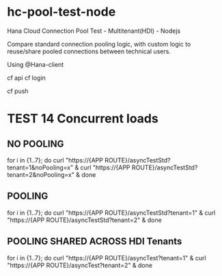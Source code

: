 # hc-pool-test-node
Hana Cloud Connection Pool Test - Multitenant(HDI) -  Nodejs

Compare standard connection pooling logic, with custom logic to reuse/share pooled connections between technical users.

Using @Hana-client 




cf api <SAP BTP CF API ENDPOINT>
cf login




cf push


# TEST 14 Concurrent loads

## NO POOLING 

for i in {1..7}; do curl "https://{APP ROUTE}/asyncTestStd?tenant=1&noPooling=x" & curl "https://{APP ROUTE}/asyncTestStd?tenant=2&noPooling=x" & done

## POOLING 

for i in {1..7}; do curl "https://{APP ROUTE}/asyncTestStd?tenant=1" & curl "https://{APP ROUTE}/asyncTestStd?tenant=2" & done

## POOLING  SHARED ACROSS HDI Tenants
for i in {1..7}; do curl "https://{APP ROUTE}/asyncTest?tenant=1" & curl "https://{APP ROUTE}/asyncTest?tenant=2" & done








